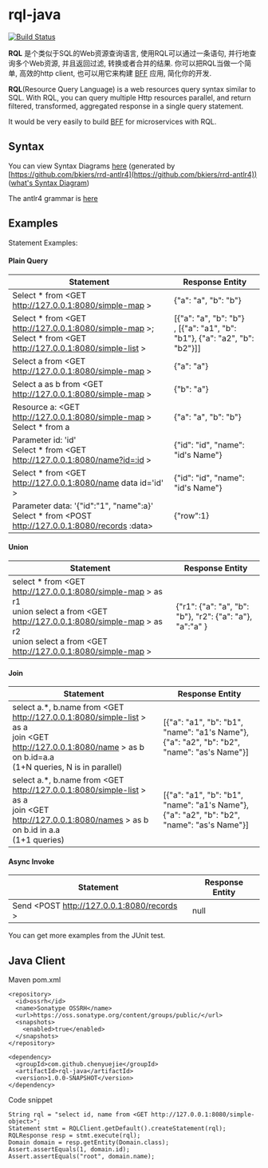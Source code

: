 # rql-java

[![Build Status](https://travis-ci.org/chenyuejie/rql-java.png)](https://travis-ci.org/chenyuejie/rql-java)

**RQL** 是个类似于SQL的Web资源查询语言, 使用RQL可以通过一条语句, 并行地查询多个Web资源, 并且返回过滤, 转换或者合并的结果. 你可以把RQL当做一个简单, 高效的http client, 也可以用它来构建 [BFF](http://samnewman.io/patterns/architectural/bff/) 应用, 简化你的开发.

**RQL**(Resource Query Language) is a web resources query syntax similar to SQL. With RQL, you can query multiple Http resources parallel, and return filtered, transformed, aggregated response in a single query statement.

It would be very easily to build [BFF](http://samnewman.io/patterns/architectural/bff/) for microservices with RQL.

## Syntax
You can view Syntax Diagrams [here](https://chenyuejie.github.io/RQL/syntax/) (generated by [https://github.com/bkiers/rrd-antlr4](https://github.com/bkiers/rrd-antlr4)) ([what's Syntax Diagram](https://en.wikipedia.org/wiki/Syntax_diagram))

The antlr4 grammar is [here](https://github.com/chenyuejie/rql-java/blob/master/src/main/antlr4/rql/antlr/RQL.g4)



## Examples
Statement Examples:

#### Plain Query

| Statement                                                          | Response Entity             |
|--------------------------------------------------------------------|-----------------------------|
| Select * from <GET http://127.0.0.1:8080/simple-map &gt;        | {"a": "a", "b": "b"}       |
| Select \* from &lt;GET http://127.0.0.1:8080/simple-map &gt;;<br>Select \* from &lt;GET http://127.0.0.1:8080/simple-list &gt;        | [{"a": "a", "b": "b"}  <br>, [{"a": "a1", "b": "b1"}, {"a": "a2", "b": "b2"}]]     |
| Select a from <GET http://127.0.0.1:8080/simple-map &gt;        | {"a": "a"}                  |
| Select a as b from <GET http://127.0.0.1:8080/simple-map &gt;   | {"b": "a"}                  |
| Resource a: &lt;GET http://127.0.0.1:8080/simple-map &gt; <br>Select * from a  | {"a": "a", "b": "b"}  |
| Parameter id: 'id' <br>Select * from <GET http://127.0.0.1:8080/name?id=:id &gt; | {"id": "id", "name": "id's Name"}  |
| Select * from <GET http://127.0.0.1:8080/name data id='id' &gt; | {"id": "id", "name": "id's Name"}  |
| Parameter data: '{"id":"1", "name":a}' <br> Select * from <POST http://127.0.0.1:8080/records :data&gt; | {"row":1} |
#### Union
| Statement                                                          | Response Entity             |
|--------------------------------------------------------------------|-----------------------------|
| select * from &lt;GET http://127.0.0.1:8080/simple-map &gt; as r1<br>union select a from &lt;GET http://127.0.0.1:8080/simple-map &gt; as r2<br>union select a from &lt;GET http://127.0.0.1:8080/simple-map &gt;        | {"r1": {"a": "a", "b": "b"}, "r2": {"a": "a"}, "a":"a"  }       |

#### Join
| Statement                                                          | Response Entity             |
|--------------------------------------------------------------------|-----------------------------|
| select a.*, b.name from &lt;GET http://127.0.0.1:8080/simple-list &gt; as a<br>join &lt;GET http://127.0.0.1:8080/name &gt; as b on b.id=a.a <br> (1+N queries, N is in parallel)      | [{"a": "a1", "b": "b1", "name": "a1's Name"}, {"a": "a2", "b": "b2", "name": "as's Name"}]       |
| select a.*, b.name from &lt;GET http://127.0.0.1:8080/simple-list &gt; as a<br>join &lt;GET http://127.0.0.1:8080/names &gt; as b on b.id in a.a <br> (1+1 queries)        | [{"a": "a1", "b": "b1", "name": "a1's Name"}, {"a": "a2", "b": "b2", "name": "as's Name"}]       |

#### Async Invoke
| Statement                                                          | Response Entity             |
|--------------------------------------------------------------------|-----------------------------|
| Send <POST http://127.0.0.1:8080/records &gt;                       | null       |


You can get more examples from the JUnit test.

## Java Client

Maven pom.xml

    <repository>
      <id>ossrh</id>
      <name>Sonatype OSSRH</name>
      <url>https://oss.sonatype.org/content/groups/public/</url>
      <snapshots>
        <enabled>true</enabled>
      </snapshots>
    </repository>

    <dependency>
      <groupId>com.github.chenyuejie</groupId>
      <artifactId>rql-java</artifactId>
      <version>1.0.0-SNAPSHOT</version>
    </dependency>

Code snippet

    String rql = "select id, name from <GET http://127.0.0.1:8080/simple-object>";
    Statement stmt = RQLClient.getDefault().createStatement(rql);
    RQLResponse resp = stmt.execute(rql);
    Domain domain = resp.getEntity(Domain.class);
    Assert.assertEquals(1, domain.id);
    Assert.assertEquals("root", domain.name);
